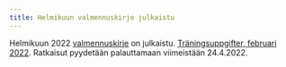 ```yaml
---
title: Helmikuun valmennuskirje julkaistu
---
```


Helmikuun 2022 [valmennuskirje](/valmennus/2022/kirje_2022_02.pdf) on
julkaistu. [Träningsuppgifter, februari 2022](/valmennus/2022/brev_2022_02.pdf). Ratkaisut pyydetään palauttamaan
viimeistään 24.4.2022.
